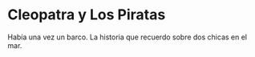 # Cleopatra y Los Piratas

Había una vez un barco.
La historia que recuerdo sobre dos chicas en el mar.

